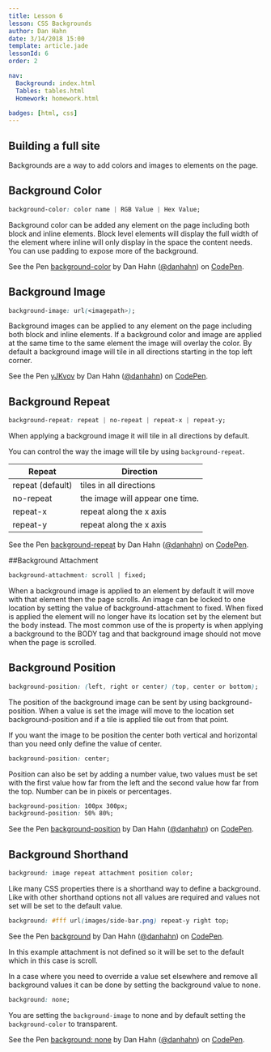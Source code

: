 ```yaml
---
title: Lesson 6
lesson: CSS Backgrounds
author: Dan Hahn
date: 3/14/2018 15:00
template: article.jade
lessonId: 6
order: 2

nav:
  Background: index.html
  Tables: tables.html
  Homework: homework.html

badges: [html, css]
---
```


## Building a full site

Backgrounds are a way to add colors and images to elements on the page.

## Background Color

```css
background-color: color name | RGB Value | Hex Value;
```

Background color can be added any element on the page including both block and inline elements. Block level elements will display the full width of the element where inline will only display in the space the content needs. You can use padding to expose more of the background.

<p data-height="200" data-theme-id="light" data-slug-hash="YWaZzb" data-default-tab="result" data-user="danhahn" data-embed-version="2" class="codepen">See the Pen <a href="http://codepen.io/danhahn/pen/YWaZzb/">background-color</a> by Dan Hahn (<a href="http://codepen.io/danhahn">@danhahn</a>) on <a href="http://codepen.io">CodePen</a>.</p>
<script async src="//assets.codepen.io/assets/embed/ei.js"></script>

## Background Image

```css
background-image: url(<imagepath>);
```

Background images can be applied to any element on the page including both block and inline elements. If a background color and image are applied at the same time to the same element the image will overlay the color. By default a background image will tile in all directions starting in the top left corner.

<p data-height="400" data-theme-id="light" data-slug-hash="yJKvov" data-default-tab="result" data-user="danhahn" data-embed-version="2" class="codepen">See the Pen <a href="http://codepen.io/danhahn/pen/yJKvov/">yJKvov</a> by Dan Hahn (<a href="http://codepen.io/danhahn">@danhahn</a>) on <a href="http://codepen.io">CodePen</a>.</p>
<script async src="//assets.codepen.io/assets/embed/ei.js"></script>

## Background Repeat

```css
background-repeat: repeat | no-repeat | repeat-x | repeat-y;
```

When applying a background image it will tile in all directions by default.

You can control the way the image will tile by using `background-repeat`.

| Repeat           | Direction                       |
| ---------------- | ------------------------------- |
| repeat (default) | tiles in all directions         |
| no-repeat        | the image will appear one time. |
| repeat-x         | repeat along the x axis         |
| repeat-y         | repeat along the x axis         |

<p data-height="400" data-theme-id="light" data-slug-hash="bZvLoq" data-default-tab="result" data-user="danhahn" data-embed-version="2" class="codepen">See the Pen <a href="http://codepen.io/danhahn/pen/bZvLoq/">background-repeat</a> by Dan Hahn (<a href="http://codepen.io/danhahn">@danhahn</a>) on <a href="http://codepen.io">CodePen</a>.</p>
<script async src="//assets.codepen.io/assets/embed/ei.js"></script>

##Background Attachment

```css
background-attachment: scroll | fixed;
```

When a background image is applied to an element by default it will move with that element then the page scrolls. An image can be locked to one location by setting the value of background-attachment to fixed. When fixed is applied the element will no longer have its location set by the element but the body instead. The most common use of the is property is when applying a background to the BODY tag and that background image should not move when the page is scrolled.

## Background Position

```css
background-position: (left, right or center) (top, center or bottom);
```

The position of the background image can be sent by using background-position. When a value is set the image will move to the location set background-position and if a tile is applied tile out from that point.

If you want the image to be position the center both vertical and horizontal than you need only define the value of center.

```css
background-position: center;
```

Position can also be set by adding a number value, two values must be set with the first value how far from the left and the second value how far from the top. Number can be in pixels or percentages.

```css
background-position: 100px 300px;
background-position: 50% 80%;
```

<p data-height="400" data-theme-id="light" data-slug-hash="mExXpV" data-default-tab="result" data-user="danhahn" data-embed-version="2" class="codepen">See the Pen <a href="http://codepen.io/danhahn/pen/mExXpV/">background-position</a> by Dan Hahn (<a href="http://codepen.io/danhahn">@danhahn</a>) on <a href="http://codepen.io">CodePen</a>.</p>
<script async src="//assets.codepen.io/assets/embed/ei.js"></script>

## Background Shorthand

```css
background: image repeat attachment position color;
```

Like many CSS properties there is a shorthand way to define a background. Like with other shorthand options not all values are required and values not set will be set to the default value.

```css
background: #fff url(images/side-bar.png) repeat-y right top;
```

<p data-height="400" data-theme-id="light" data-slug-hash="ZOxAxr" data-default-tab="result" data-user="danhahn" data-embed-version="2" class="codepen">See the Pen <a href="http://codepen.io/danhahn/pen/ZOxAxr/">background</a> by Dan Hahn (<a href="http://codepen.io/danhahn">@danhahn</a>) on <a href="http://codepen.io">CodePen</a>.</p>
<script async src="//assets.codepen.io/assets/embed/ei.js"></script>

In this example attachment is not defined so it will be set to the default which in this case is scroll.

In a case where you need to override a value set elsewhere and remove all background values it can be done by setting the background value to none.

```css
background: none;
```

You are setting the `background-image` to none and by default setting the `background-color` to transparent.

<p data-height="265" data-theme-id="light" data-slug-hash="jAzkjx" data-default-tab="result" data-user="danhahn" data-embed-version="2" class="codepen">See the Pen <a href="http://codepen.io/danhahn/pen/jAzkjx/">background: none</a> by Dan Hahn (<a href="http://codepen.io/danhahn">@danhahn</a>) on <a href="http://codepen.io">CodePen</a>.</p>
<script async src="//assets.codepen.io/assets/embed/ei.js"></script>
